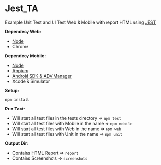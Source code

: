 # Jest_TA

Example Unit Test and UI Test Web & Mobile with report HTML using [JEST](https://jestjs.io)

**Dependecy Web:**

 - [Node](https://nodejs.org)
 - Chrome
 
**Dependecy Mobile:**

 - [Node](https://nodejs.org)
 - [Appium](https://appium.io)
 - [Android SDK & ADV Manager](https://developer.android.com/studio)
 - [Xcode & Simulator](https://developer.apple.com/xcode/)


**Setup:**

    npm install

**Run Test:**

 - Will start all test files in the tests directory  => `npm test`
 - Will start all test files with Mobile in the name => `npm mobile`
 - Will start all test files with Web in the name => `npm web`
 - Will start all test files with Unit in the name => `npm unit`

**Output Dir:**

- Contains  HTML Report => `report`
- Contains Screenshots => `screenshots`
